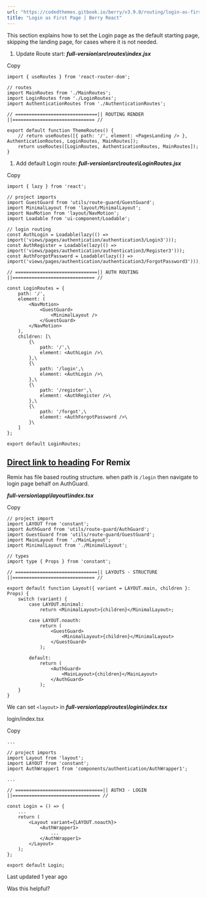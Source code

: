 ```yaml
---
url: "https://codedthemes.gitbook.io/berry/v3.9.0/routing/login-as-first-page"
title: "Login as First Page | Berry React"
---
```


This section explains how to set the Login page as the default starting page, skipping the landing page, for cases where it is not needed.

1. Update Route start: _**full-version\\src\\routes\\index.jsx**_


Copy

```inline-grid min-w-full grid-cols-[auto_1fr] [count-reset:line] print:whitespace-pre-wrap
import { useRoutes } from 'react-router-dom';

// routes
import MainRoutes from './MainRoutes';
import LoginRoutes from './LoginRoutes';
import AuthenticationRoutes from './AuthenticationRoutes';

// ==============================|| ROUTING RENDER ||============================== //

export default function ThemeRoutes() {
    // return useRoutes([{ path: '/', element: <PagesLanding /> }, AuthenticationRoutes, LoginRoutes, MainRoutes]);
    return useRoutes([LoginRoutes, AuthenticationRoutes, MainRoutes]);
}

```

1. Add default Login route: _**full-version\\src\\routes\\LoginRoutes.jsx**_


Copy

```inline-grid min-w-full grid-cols-[auto_1fr] [count-reset:line] print:whitespace-pre-wrap
import { lazy } from 'react';

// project imports
import GuestGuard from 'utils/route-guard/GuestGuard';
import MinimalLayout from 'layout/MinimalLayout';
import NavMotion from 'layout/NavMotion';
import Loadable from 'ui-component/Loadable';

// login routing
const AuthLogin = Loadable(lazy(() => import('views/pages/authentication/authentication3/Login3')));
const AuthRegister = Loadable(lazy(() => import('views/pages/authentication/authentication3/Register3')));
const AuthForgotPassword = Loadable(lazy(() => import('views/pages/authentication/authentication3/ForgotPassword3')));

// ==============================|| AUTH ROUTING ||============================== //

const LoginRoutes = {
    path: '/',
    element: (
        <NavMotion>
            <GuestGuard>
                <MinimalLayout />
            </GuestGuard>
        </NavMotion>
    ),
    children: [\
        {\
            path: '/',\
            element: <AuthLogin />\
        },\
        {\
            path: '/login',\
            element: <AuthLogin />\
        },\
        {\
            path: '/register',\
            element: <AuthRegister />\
        },\
        {\
            path: '/forgot',\
            element: <AuthForgotPassword />\
        }\
    ]
};

export default LoginRoutes;
```

## [Direct link to heading](https://codedthemes.gitbook.io/berry/v3.9.0/routing/login-as-first-page\#for-remix)    For Remix

Remix has file based routing structure. when path is `/login` then navigate to login page behalf on AuthGuard.

_**full-version\\app\\layout\\index.tsx**_

Copy

```inline-grid min-w-full grid-cols-[auto_1fr] [count-reset:line] print:whitespace-pre-wrap
// project import
import LAYOUT from 'constant';
import AuthGuard from 'utils/route-guard/AuthGuard';
import GuestGuard from 'utils/route-guard/GuestGuard';
import MainLayout from './MainLayout';
import MinimalLayout from './MinimalLayout';

// types
import type { Props } from 'constant';

// ==============================|| LAYOUTS - STRUCTURE ||============================== //

export default function Layout({ variant = LAYOUT.main, children }: Props) {
    switch (variant) {
        case LAYOUT.minimal:
            return <MinimalLayout>{children}</MinimalLayout>;

        case LAYOUT.noauth:
            return (
                <GuestGuard>
                    <MinimalLayout>{children}</MinimalLayout>
                </GuestGuard>
            );

        default:
            return (
                <AuthGuard>
                    <MainLayout>{children}</MainLayout>
                </AuthGuard>
            );
    }
}
```

We can set `<layout>` in _**full-version\\app\\routes\\login\\index.tsx**_

login/index.tsx

Copy

```inline-grid min-w-full grid-cols-[auto_1fr] [count-reset:line] print:whitespace-pre-wrap
...

// project imports
import Layout from 'layout';
import LAYOUT from 'constant';
import AuthWrapper1 from 'components/authentication/AuthWrapper1';

...

// ================================|| AUTH3 - LOGIN ||================================ //

const Login = () => {
    ...
    return (
        <Layout variant={LAYOUT.noauth}>
            <AuthWrapper1>
                ...
            </AuthWrapper1>
        </Layout>
    );
};

export default Login;
```

Last updated 1 year ago

Was this helpful?